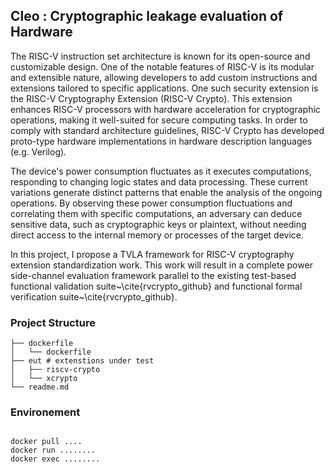 ## Cleo : Cryptographic leakage evaluation of Hardware


The RISC-V instruction set architecture is known for its open-source and customizable design. One of the notable features of RISC-V is its modular and extensible nature, allowing developers to add custom instructions and extensions tailored to specific applications. One such security extension is the RISC-V Cryptography Extension (RISC-V Crypto). This extension enhances RISC-V processors with hardware acceleration for cryptographic operations, making it well-suited for secure computing tasks. In order to comply with standard architecture guidelines, RISC-V Crypto has developed proto-type hardware implementations in hardware description languages (e.g. Verilog).

 The device's power consumption fluctuates as it executes computations, responding to changing logic states and data processing. These current variations generate distinct patterns that enable the analysis of the ongoing operations. By observing these power consumption fluctuations and correlating them with specific computations, an adversary can deduce sensitive data, such as cryptographic keys or plaintext, without needing direct access to the internal memory or processes of the target device.


In this project, I propose a TVLA framework for RISC-V cryptography extension standardization work. This work will result in a complete power side-channel evaluation framework parallel to the existing test-based functional validation suite~\cite{rvcrypto_github} and functional formal verification suite~\cite{rvcrypto_github}. 

### Project Structure

```shell
├── dockerfile
│   └── dockerfile
├── eut # extenstions under test
│   ├── riscv-crypto
│   └── xcrypto
└── readme.md
```

### Environement

```shell

docker pull ....
docker run ........
docker exec ........

```
